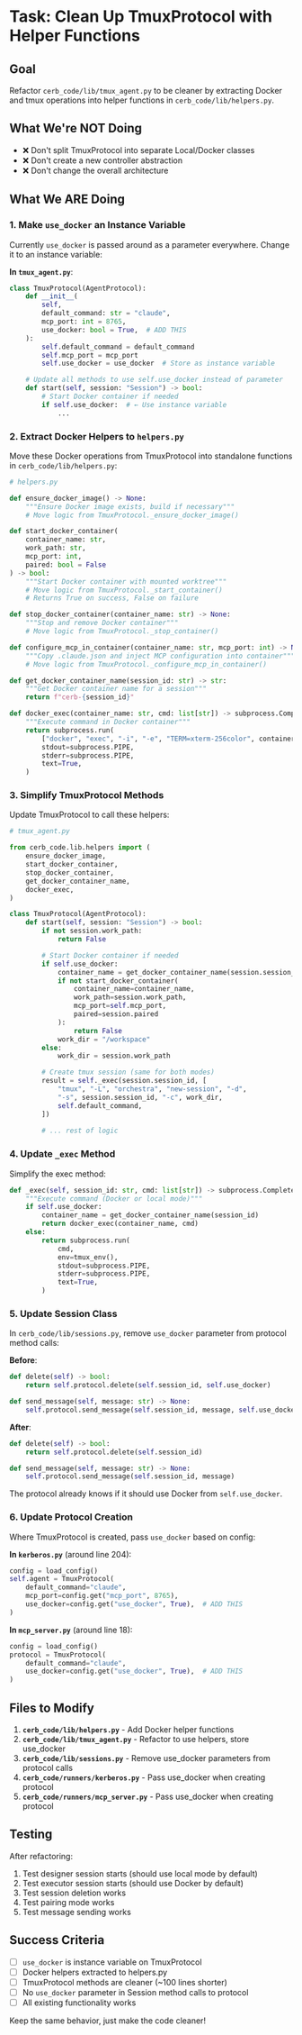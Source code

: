 # Task: Clean Up TmuxProtocol with Helper Functions

## Goal
Refactor `cerb_code/lib/tmux_agent.py` to be cleaner by extracting Docker and tmux operations into helper functions in `cerb_code/lib/helpers.py`.

## What We're NOT Doing
- ❌ Don't split TmuxProtocol into separate Local/Docker classes
- ❌ Don't create a new controller abstraction
- ❌ Don't change the overall architecture

## What We ARE Doing

### 1. Make `use_docker` an Instance Variable

Currently `use_docker` is passed around as a parameter everywhere. Change it to an instance variable:

**In `tmux_agent.py`**:
```python
class TmuxProtocol(AgentProtocol):
    def __init__(
        self,
        default_command: str = "claude",
        mcp_port: int = 8765,
        use_docker: bool = True,  # ADD THIS
    ):
        self.default_command = default_command
        self.mcp_port = mcp_port
        self.use_docker = use_docker  # Store as instance variable

    # Update all methods to use self.use_docker instead of parameter
    def start(self, session: "Session") -> bool:
        # Start Docker container if needed
        if self.use_docker:  # ← Use instance variable
            ...
```

### 2. Extract Docker Helpers to `helpers.py`

Move these Docker operations from TmuxProtocol into standalone functions in `cerb_code/lib/helpers.py`:

```python
# helpers.py

def ensure_docker_image() -> None:
    """Ensure Docker image exists, build if necessary"""
    # Move logic from TmuxProtocol._ensure_docker_image()

def start_docker_container(
    container_name: str,
    work_path: str,
    mcp_port: int,
    paired: bool = False
) -> bool:
    """Start Docker container with mounted worktree"""
    # Move logic from TmuxProtocol._start_container()
    # Returns True on success, False on failure

def stop_docker_container(container_name: str) -> None:
    """Stop and remove Docker container"""
    # Move logic from TmuxProtocol._stop_container()

def configure_mcp_in_container(container_name: str, mcp_port: int) -> None:
    """Copy .claude.json and inject MCP configuration into container"""
    # Move logic from TmuxProtocol._configure_mcp_in_container()

def get_docker_container_name(session_id: str) -> str:
    """Get Docker container name for a session"""
    return f"cerb-{session_id}"

def docker_exec(container_name: str, cmd: list[str]) -> subprocess.CompletedProcess:
    """Execute command in Docker container"""
    return subprocess.run(
        ["docker", "exec", "-i", "-e", "TERM=xterm-256color", container_name, *cmd],
        stdout=subprocess.PIPE,
        stderr=subprocess.PIPE,
        text=True,
    )
```

### 3. Simplify TmuxProtocol Methods

Update TmuxProtocol to call these helpers:

```python
# tmux_agent.py

from cerb_code.lib.helpers import (
    ensure_docker_image,
    start_docker_container,
    stop_docker_container,
    get_docker_container_name,
    docker_exec,
)

class TmuxProtocol(AgentProtocol):
    def start(self, session: "Session") -> bool:
        if not session.work_path:
            return False

        # Start Docker container if needed
        if self.use_docker:
            container_name = get_docker_container_name(session.session_id)
            if not start_docker_container(
                container_name=container_name,
                work_path=session.work_path,
                mcp_port=self.mcp_port,
                paired=session.paired
            ):
                return False
            work_dir = "/workspace"
        else:
            work_dir = session.work_path

        # Create tmux session (same for both modes)
        result = self._exec(session.session_id, [
            "tmux", "-L", "orchestra", "new-session", "-d",
            "-s", session.session_id, "-c", work_dir,
            self.default_command,
        ])
        
        # ... rest of logic
```

### 4. Update `_exec` Method

Simplify the exec method:

```python
def _exec(self, session_id: str, cmd: list[str]) -> subprocess.CompletedProcess:
    """Execute command (Docker or local mode)"""
    if self.use_docker:
        container_name = get_docker_container_name(session_id)
        return docker_exec(container_name, cmd)
    else:
        return subprocess.run(
            cmd,
            env=tmux_env(),
            stdout=subprocess.PIPE,
            stderr=subprocess.PIPE,
            text=True,
        )
```

### 5. Update Session Class

In `cerb_code/lib/sessions.py`, remove `use_docker` parameter from protocol method calls:

**Before**:
```python
def delete(self) -> bool:
    return self.protocol.delete(self.session_id, self.use_docker)

def send_message(self, message: str) -> None:
    self.protocol.send_message(self.session_id, message, self.use_docker)
```

**After**:
```python
def delete(self) -> bool:
    return self.protocol.delete(self.session_id)

def send_message(self, message: str) -> None:
    self.protocol.send_message(self.session_id, message)
```

The protocol already knows if it should use Docker from `self.use_docker`.

### 6. Update Protocol Creation

Where TmuxProtocol is created, pass `use_docker` based on config:

**In `kerberos.py`** (around line 204):
```python
config = load_config()
self.agent = TmuxProtocol(
    default_command="claude",
    mcp_port=config.get("mcp_port", 8765),
    use_docker=config.get("use_docker", True),  # ADD THIS
)
```

**In `mcp_server.py`** (around line 18):
```python
config = load_config()
protocol = TmuxProtocol(
    default_command="claude",
    use_docker=config.get("use_docker", True),  # ADD THIS
)
```

## Files to Modify

1. **`cerb_code/lib/helpers.py`** - Add Docker helper functions
2. **`cerb_code/lib/tmux_agent.py`** - Refactor to use helpers, store use_docker
3. **`cerb_code/lib/sessions.py`** - Remove use_docker parameters from protocol calls
4. **`cerb_code/runners/kerberos.py`** - Pass use_docker when creating protocol
5. **`cerb_code/runners/mcp_server.py`** - Pass use_docker when creating protocol

## Testing

After refactoring:
1. Test designer session starts (should use local mode by default)
2. Test executor session starts (should use Docker by default)
3. Test session deletion works
4. Test pairing mode works
5. Test message sending works

## Success Criteria
- [ ] `use_docker` is instance variable on TmuxProtocol
- [ ] Docker helpers extracted to helpers.py
- [ ] TmuxProtocol methods are cleaner (~100 lines shorter)
- [ ] No `use_docker` parameter in Session method calls to protocol
- [ ] All existing functionality works

Keep the same behavior, just make the code cleaner!